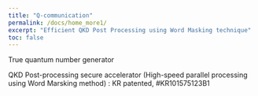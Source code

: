 ```yaml
---
title: "Q-communication"
permalink: /docs/home_more1/
excerpt: "Efficient QKD Post Processing using Word Masking technique"
toc: false
---
```


True quantum number generator

QKD Post-processing secure accelerator
(High-speed parallel processing using Word Marsking method) 
: KR patented, #KR101575123B1
